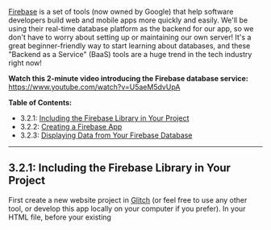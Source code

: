 [Firebase](https://firebase.google.com/) is a set of tools (now owned by Google) that help software developers build web and mobile apps more quickly and easily. We'll be using their real-time database platform as the backend for our app, so we don't have to worry about setting up or maintaining our own server! It's a great beginner-friendly way to start learning about databases, and these "Backend as a Service" (BaaS) tools are a huge trend in the tech industry right now!

**Watch this 2-minute video introducing the Firebase database service:** 
https://www.youtube.com/watch?v=U5aeM5dvUpA

**Table of Contents:**  
  - 3.2.1: [Including the Firebase Library in Your Project](#321-including-the-firebase-library-in-your-project)
  - 3.2.2: [Creating a Firebase App](#322-creating-a-firebase-app)
  - 3.2.3: [Displaying Data from Your Firebase Database](#323-displaying-data-from-your-firebase-database)

<hr/>

## 3.2.1: Including the Firebase Library in Your Project

First create a new website project in [Glitch](https://glitch.com/) (or feel free to use any other tool, or develop this app locally on your computer if you prefer).
In your HTML file, before your existing <script> tag that imports your JavaScript file, import the Firebase library code by copy-pasting the code below:
```
<script src="https://www.gstatic.com/firebasejs/4.6.2/firebase.js" defer></script>
```
So your HTML page should look like it does in this example: 
https://glitch.com/edit/#!/firebase-starter1?path=index.html:1:0

## 3.2.2 Creating a Firebase App

1) Open the Firebase console (which is just a web page that lets you manage your app) and login using your Google account.
 
2) Click "Add New Project" and give your project a name like "First Firebase Test" or similar:
![add project](https://github.com/edselhans/intro-javascript-class/blob/master/week-3/img/addproject.png)
 
3) Click "Add Firebase to your web app"
 
4) Copy ONLY the JavaScript code from their pop-up window (only the part outlined in red in the screenshot below, NOT the <script> tags). Then paste that code into your JavaScript file.
![add firebase](https://github.com/edselhans/intro-javascript-class/blob/master/week-3/img/addfirebase.png)

So your JavaScript file should now look very similar to this:
https://glitch.com/edit/#!/firebase-starter1?path=script.js:12:31

**Don’t copy-paste my code from the Glitch project above,**
you need to use your own database name, API key etc for your Firebase app, not mine!

5) In the Firebase console, navigate to the "Database" page and then to the "Rules" tab.
Shortcut: [Click on this link](https://console.firebase.google.com/project/_/database/rules) and then choose your project to get to the page quickly!

Then double-click the code where it says ```"auth !== null"``` and type to replace it with ```true``` so that the code says ```".read": true, ".write": true``` for the rules.

*Note: **Don't** use quote marks around ```true```! So it should look like this:*
![database rules](https://github.com/edselhans/intro-javascript-class/blob/master/week-3/img/rules.png)

6) Click the **Publish** button right above the rules to save your changes.
You should now see a warning like in the image below, saying that your security rules are defined as public and anyone can read or write to your database:

![database rules warning](https://github.com/edselhans/intro-javascript-class/blob/master/week-3/img/rulewarning.png)

That's exactly what we want right now; while we're testing this first version of our app, we want it to work without requiring users to sign in first. Later on you can change the rules to add security as needed, once you’re ready to share your app with the world.

Congrats, you now have a Firebase app! :) To recap, your project should look similar to this:
https://glitch.com/edit/#!/firebase-starter1 


## 3.2.3 Displaying Data from Your Firebase Database

Now let’s make sure your Firebase app is working! 

**Add Sample Data Using the Firebase Console:**
1) In the Firebase Console (the website you logged into earlier), click “Develop” on the left menu, then "Database", and then to the "Data" tab.
*Shortcut: [Click on this link](https://console.firebase.google.com/project/_/database/data) and then choose your project.*

2) Hover your mouse over the name of your database (in my example below, it’s called fir-test-c7763) and then click on the plus sign that appears:
![hover data](https://github.com/edselhans/intro-javascript-class/blob/master/week-3/img/hoverrule.png)

3) In the two text boxes that pop up, type **"greeting"** for the name and **"Hi from Firebase!"** for the value.

Then **click the blue "Add" button** when you're ready to save your new data:
![add data](https://github.com/edselhans/intro-javascript-class/blob/master/week-3/img/adddata.png)

Done! :)
 
**Test Displaying the Data on Your Web Page:**

1) Create an HTML element, like a paragraph, with the id "firebase-greeting". And in your JavaScript file, create an object named firebaseGreetElem for that element.

2) Create another JavaScript object called **dbGreetingRef**. This object will be our reference to the **"greeting"** row of our Firebase database. Use this chain of built-in Firebase functions:

```let dbGreetingRef = firebase.database().ref("greeting");```

3) Next, we'll use another built-in Firebase function to create an event listener that will display our data on the web page any time our database is updated:

```
dbGreetingRef.on("value", displayFirebaseGreeting);
function displayFirebaseGreeting(dataSnapshot) {
  firebaseGreetElem.textContent = dataSnapshot.val();
}
```

4) Now let's test our new app! Open up your web page and you should now see your message "Hi from Firebase!" appear on the page! :)

5) One more test just to make sure it’s updating correctly: while your web page for your app is open in your web browser (leave it open! No need to refresh it!), open another tab to go back to your Firebase console.

To do that, you can click “Develop” on the left menu, then "Database", and then to the "Data" tab.

*Shortcut: [Click on this link](https://console.firebase.google.com/project/_/database/data) and then choose your project.*

Click on your "Hi from Firebase!" message, type in the box to change the value to something else like "I changed this data in Firebase!", and then press the **Enter key** to save your changes:

![change data](https://github.com/edselhans/intro-javascript-class/blob/master/week-3/img/changeddata.png)

Now look at your web page again; you can see the data change in real time! Cool, right?
